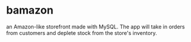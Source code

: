 # bamazon
an Amazon-like storefront made with MySQL. The app will take in orders from customers and deplete stock from the store's inventory.
